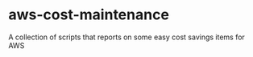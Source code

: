 # aws-cost-maintenance
A collection of scripts that reports on some easy cost savings items for AWS

